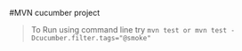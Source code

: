 #MVN cucumber project
> To Run using command line try `mvn test or mvn test -Dcucumber.filter.tags="@smoke"`